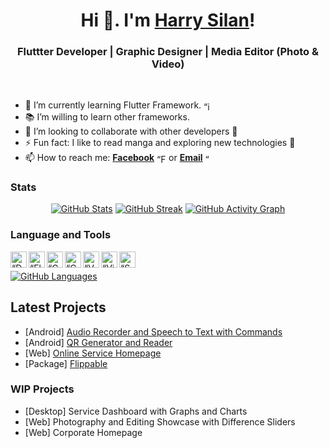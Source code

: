 <h1 align="center"> Hi 👋. I'm <a href="https://www.facebook.com/profile.php?id=100001120500550">Harry Silan</a>!</h1>
<h3 align="center">Fluttter Developer | Graphic Designer | Media Editor (Photo & Video)</h3>

<br />

- 🌱 I’m currently learning Flutter Framework. [<img align="center" alt=“icon” width="15px" src="https://www.vectorlogo.zone/logos/flutterio/flutterio-icon.svg" />][flutter]
- 📚 I’m willing to learn other frameworks.
- 👯 I’m looking to collaborate with other developers 🤝
- ⚡ Fun fact: I like to read manga and exploring new technologies 📖
- 📫 How to reach me: [**Facebook**][facebook] [<img align="center" alt=“Facebook” width="15px" src="https://www.vectorlogo.zone/logos/facebook/facebook-official.svg" />][facebook] or [**Email**][email] [<img align="center" alt=“Gmail” width="15px" src="https://www.vectorlogo.zone/logos/gmail/gmail-icon.svg" />][email]

### Stats
[<p align="center"><img title="GitHub Stats" src="https://github-readme-stats.vercel.app/api?username=harlanx&bg_color=ffffff&icon_color=5194f0&border_color=dfdfdf&border_radius=5&show_icons=true&hide_border=false&include_all_commits=true&count_private=true" />][readmestats]
[<img title="GitHub Streak" src="https://github-readme-streak-stats.herokuapp.com?user=harlanx&background=ffffff&border=cacaca&ring=5194f0&fire=5194f0&currStreakLabel=5194f0&hide_border=false" />][readmestreak]
[<img title="GitHub Activity Graph" src="https://activity-graph.herokuapp.com/graph?username=harlanx&custom_title=harlanx's%20Activity%20Graph&bg_color=ffffff&color=000000&line=d5e5fa&point=5194f0&area_color=0032FF&radius=5&area=true" /></p>][readmegraph]

### Language and Tools
[<img align="left" alt=“Dart” title="Dart Language" width="26px" src="https://www.vectorlogo.zone/logos/dartlang/dartlang-icon.svg" />][dart]
[<img align="left" alt=“Flutter” title="Flutter Framework" width="26px" src="https://www.vectorlogo.zone/logos/flutterio/flutterio-icon.svg" />][flutter]
[<img align="left" alt=“C++” title="C++" width="26px" src="https://cdn.worldvectorlogo.com/logos/c.svg" />][cplus]
[<img align="left" alt=“C#” title="C++" width="26px" src="https://cdn.worldvectorlogo.com/logos/c--4.svg" />][csharp]
[<img align="left" alt=“VSCode” title="Visual Studio Code" width="26px" src="https://upload.wikimedia.org/wikipedia/commons/9/9a/Visual_Studio_Code_1.35_icon.svg" />][vscode]
[<img align="left" alt=“VisualStudio” title="Visual Studio" width="26px" src="https://upload.wikimedia.org/wikipedia/commons/5/59/Visual_Studio_Icon_2019.svg" />][vs]
[<img align="left" alt=“Supabase” title="Supabase" width="26px" src="https://user-images.githubusercontent.com/78299538/127101051-b808247f-7bd0-4be8-ad19-351a2a2ab557.png "/>][supabase]
&nbsp;
<p align="left">
<a href="https://github.com/anuraghazra/github-readme-stats"><img src="https://github-readme-stats.vercel.app/api/top-langs/?username=harlanx&layout=compact&langs_count=10" alt="GitHub Languages" alt="GitHub Languages"/></a>
</p>

## Latest Projects
- [Android] [Audio Recorder and Speech to Text with Commands](https://github.com/harlanx/voice_recorder_recognizer)
- [Android] [QR Generator and Reader](https://github.com/harlanx/qr_generator_reader)
- [Web] [Online Service Homepage](https://github.com/harlanx/online_service_homepage)
- [Package] [Flippable](https://github.com/harlanx/flippable)

### WIP Projects
- [Desktop] Service Dashboard with Graphs and Charts
- [Web] Photography and Editing Showcase with Difference Sliders
- [Web] Corporate Homepage
<!--
**harlanx/harlanx** is a ✨ _special_ ✨ repository because its `README.md` (this file) appears on your GitHub profile.

Here are some ideas to get you started:

- 🔭 I’m currently exploring on ...

- 🤔 I’m looking for help with ...
- 💬 Ask me about ...
- 😄 Pronouns: ...
-->

[linkedin]: https://www.linkedin.com/in/harry-silan-86b4b1215
[github]: https://github.com/harlanx
[facebook]: https://www.facebook.com/profile.php?id=100001120500550
[email]: mailto:silan.harry@gmail.com
[dart]: https://dart.dev
[flutter]: https://flutter.dev
[cplus]: https://docs.microsoft.com/en-us/cpp
[csharp]: https://docs.microsoft.com/en-us/dotnet
[vscode]: https://code.visualstudio.com
[vs]: https://visualstudio.microsoft.com
[supabase]: https://supabase.io
[readmestats]: https://github.com/anuraghazra/github-readme-stats
[readmestreak]: https://git.io/streak-stats
[readmegraph]: https://github.com/ashutosh00710/github-readme-activity-graph
